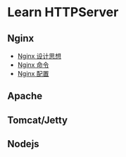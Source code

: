 # Learn HTTPServer

## Nginx

- [ Nginx 设计思想](./nginx-design.md)
- [ Nginx 命令](./nginx%E5%91%BD%E4%BB%A4.md)
- [ Nginx 配置](./nginx%E9%85%8D%E7%BD%AE.md)

## Apache

## Tomcat/Jetty

## Nodejs
